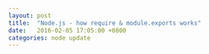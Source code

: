 ```yaml
---
layout: post
title:  "Node.js - how require & module.exports works"
date:   2016-02-05 17:05:00 +0800
categories: node update
---
```

